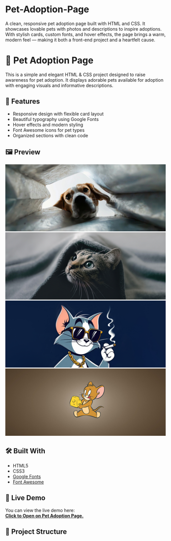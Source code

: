 # Pet-Adoption-Page
A clean, responsive pet adoption page built with HTML and CSS. It showcases lovable pets with photos and descriptions to inspire adoptions. With stylish cards, custom fonts, and hover effects, the page brings a warm, modern feel — making it both a front-end project and a heartfelt cause.


# 🐾 Pet Adoption Page

This is a simple and elegant HTML & CSS project designed to raise awareness for pet adoption. It displays adorable pets available for adoption with engaging visuals and informative descriptions.

## 🌟 Features

- Responsive design with flexible card layout
- Beautiful typography using Google Fonts
- Hover effects and modern styling
- Font Awesome icons for pet types
- Organized sections with clean code

## 🖼️ Preview

![Preview](Dog-2.webp)
![Preview](Cat-2.webp)
![Preview](Tom.jpg)
![Preview](Jerry.jpg)

## 🛠️ Built With

- HTML5
- CSS3
- [Google Fonts](https://fonts.google.com/)
- [Font Awesome](https://fontawesome.com/)

## 🚀 Live Demo

You can view the live demo here:  
**[Click to Open on Pet Adoption Page.](https://github.com/er-himanshu-kumar-chaurasiya112/Pet-Adoption-Page)**

## 📂 Project Structure

